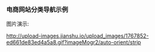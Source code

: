 ### 电商网站分类导航示例

图片演示:

http://upload-images.jianshu.io/upload_images/1767852-ed661de83ed4a5a8.gif?imageMogr2/auto-orient/strip